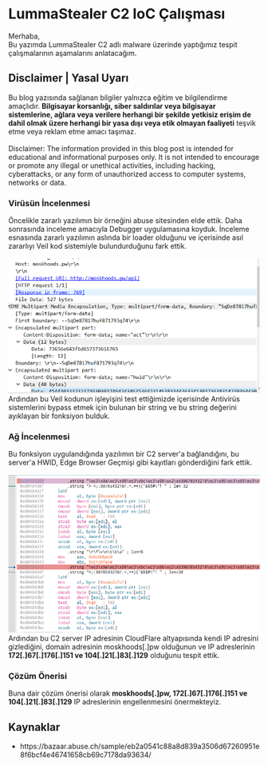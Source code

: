 # LummaStealer C2 IoC Çalışması
<p>
  Merhaba,<br>
  Bu yazımda LummaStealer C2 adlı malware üzerinde yaptığımız tespit çalışmalarının aşamalarını anlatacağım.
</p>

## Disclaimer | Yasal Uyarı
<p>
  Bu blog yazısında sağlanan bilgiler yalnızca eğitim ve bilgilendirme amaçlıdır. <b>Bilgisayar korsanlığı, siber saldırılar veya bilgisayar sistemlerine, ağlara veya verilere herhangi bir şekilde yetkisiz erişim de dahil olmak üzere herhangi bir yasa dışı veya etik olmayan faaliyeti</b> teşvik etme veya reklam etme amacı taşımaz.
<br><br>
  Disclaimer: The information provided in this blog post is intended for educational and informational purposes only. It is not intended to encourage or promote any illegal or unethical activities, including hacking, cyberattacks, or any form of unauthorized access to computer systems, networks or data.
</p>


### Virüsün İncelenmesi
<p>
  Öncelikle zararlı yazılımın bir örneğini abuse sitesinden elde ettik. Daha sonrasında inceleme amacıyla Debugger uygulamasına koyduk. İnceleme esnasında zararlı yazılımın aslında bir loader olduğunu ve içerisinde asıl zararlıyı Veil kod sistemiyle bulundurduğunu fark ettik.
  <br><br>
  <img src="c2_server.PNG" />
  <br>
  Ardından bu Veil kodunun işleyişini test ettiğimizde içerisinde Antivirüs sistemlerini bypass etmek için bulunan bir string ve bu string değerini ayıklayan bir fonksiyon bulduk.
</p>

### Ağ İncelenmesi
<p>
  Bu fonksiyon uygulandığında yazılımın bir C2 server'a bağlandığını, bu server'a HWID, Edge Browser Geçmişi gibi kayıtları gönderdiğini fark ettik.
  <br><br>
  <img src="veil.PNG" />
  <br>
  Ardından bu C2 server IP adresinin CloudFlare altyapısında kendi IP adresini gizlediğini, domain adresinin moskhoods[.]pw olduğunun ve IP adreslerinin <b>172[.]67[.]176[.]151 ve 104[.]21[.]83[.]129</b> olduğunu tespit ettik.
</p>

### Çözüm Önerisi
<p>
  Buna dair çözüm önerisi olarak <b>moskhoods[.]pw, 172[.]67[.]176[.]151 ve 104[.]21[.]83[.]129</b> IP adreslerinin engellenmesini önermekteyiz.
</p>

## Kaynaklar
<ul>
    <li>https://bazaar.abuse.ch/sample/eb2a0541c88a8d839a3506d67260951e8f6bcf4e46741658cb69c7178da93634/</li>
</ul>